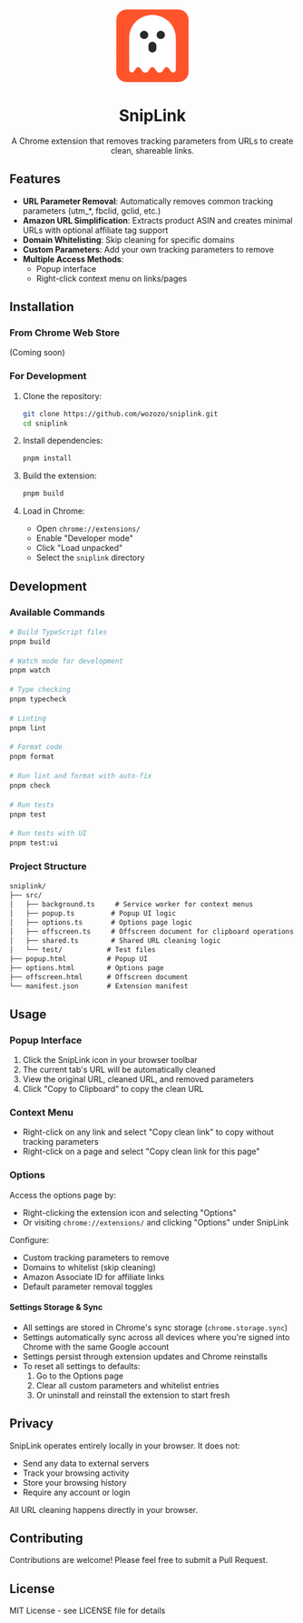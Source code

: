 <div align="center">
  <img src="src/icons/original1.png" alt="SnipLink Icon" width="128" height="128">

  # SnipLink

  A Chrome extension that removes tracking parameters from URLs to create clean, shareable links.
</div>

## Features

- **URL Parameter Removal**: Automatically removes common tracking parameters (utm_*, fbclid, gclid, etc.)
- **Amazon URL Simplification**: Extracts product ASIN and creates minimal URLs with optional affiliate tag support
- **Domain Whitelisting**: Skip cleaning for specific domains
- **Custom Parameters**: Add your own tracking parameters to remove
- **Multiple Access Methods**:
  - Popup interface
  - Right-click context menu on links/pages

## Installation

### From Chrome Web Store
(Coming soon)

### For Development

1. Clone the repository:
   ```bash
   git clone https://github.com/wozozo/sniplink.git
   cd sniplink
   ```

2. Install dependencies:
   ```bash
   pnpm install
   ```

3. Build the extension:
   ```bash
   pnpm build
   ```

4. Load in Chrome:
   - Open `chrome://extensions/`
   - Enable "Developer mode"
   - Click "Load unpacked"
   - Select the `sniplink` directory

## Development

### Available Commands

```bash
# Build TypeScript files
pnpm build

# Watch mode for development
pnpm watch

# Type checking
pnpm typecheck

# Linting
pnpm lint

# Format code
pnpm format

# Run lint and format with auto-fix
pnpm check

# Run tests
pnpm test

# Run tests with UI
pnpm test:ui
```

### Project Structure

```
sniplink/
├── src/
│   ├── background.ts     # Service worker for context menus
│   ├── popup.ts         # Popup UI logic
│   ├── options.ts       # Options page logic
│   ├── offscreen.ts     # Offscreen document for clipboard operations
│   ├── shared.ts        # Shared URL cleaning logic
│   └── test/           # Test files
├── popup.html          # Popup UI
├── options.html        # Options page
├── offscreen.html      # Offscreen document
└── manifest.json       # Extension manifest
```

## Usage

### Popup Interface
1. Click the SnipLink icon in your browser toolbar
2. The current tab's URL will be automatically cleaned
3. View the original URL, cleaned URL, and removed parameters
4. Click "Copy to Clipboard" to copy the clean URL

### Context Menu
- Right-click on any link and select "Copy clean link" to copy without tracking parameters
- Right-click on a page and select "Copy clean link for this page"

### Options
Access the options page by:
- Right-clicking the extension icon and selecting "Options"
- Or visiting `chrome://extensions/` and clicking "Options" under SnipLink

Configure:
- Custom tracking parameters to remove
- Domains to whitelist (skip cleaning)
- Amazon Associate ID for affiliate links
- Default parameter removal toggles

#### Settings Storage & Sync
- All settings are stored in Chrome's sync storage (`chrome.storage.sync`)
- Settings automatically sync across all devices where you're signed into Chrome with the same Google account
- Settings persist through extension updates and Chrome reinstalls
- To reset all settings to defaults:
  1. Go to the Options page
  2. Clear all custom parameters and whitelist entries
  3. Or uninstall and reinstall the extension to start fresh

## Privacy

SnipLink operates entirely locally in your browser. It does not:
- Send any data to external servers
- Track your browsing activity
- Store your browsing history
- Require any account or login

All URL cleaning happens directly in your browser.

## Contributing

Contributions are welcome! Please feel free to submit a Pull Request.

## License

MIT License - see LICENSE file for details